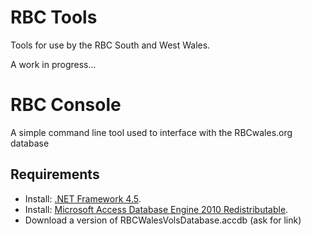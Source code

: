 RBC Tools
=========

Tools for use by the RBC South and West Wales.

A work in progress...

RBC Console
===========

A simple command line tool used to interface with the RBCwales.org database

Requirements
------------

* Install: [.NET Framework 4.5](http://www.microsoft.com/en-gb/download/details.aspx?id=30653).
* Install: [Microsoft Access Database Engine 2010 Redistributable](http://www.microsoft.com/en-us/download/details.aspx?id=13255).
* Download a version of RBCWalesVolsDatabase.accdb (ask for link)

